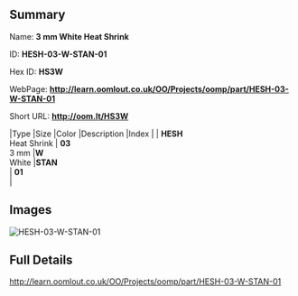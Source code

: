 

## Summary
 
Name: __3 mm White Heat Shrink__

ID: __HESH-03-W-STAN-01__

Hex ID: __HS3W__

WebPage: __http://learn.oomlout.co.uk/OO/Projects/oomp/part/HESH-03-W-STAN-01__

Short URL: __http://oom.lt/HS3W__


|Type   |Size   |Color   |Description   |Index   |
| __HESH__ <br>Heat Shrink  | __03__<br>3 mm   |__W__<br>White    |__STAN__<br>    | __01__<br>  |


## Images
![HESH-03-W-STAN-01](http://oomlout.com/oomp-gen/parts/HESH-03-W-STAN-01/HESH-03-W-STAN-01_420.jpg)

## Full Details

 http://learn.oomlout.co.uk/OO/Projects/oomp/part/HESH-03-W-STAN-01

